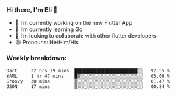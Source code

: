 ### Hi there, I'm Eli 👋
- 🔭 I’m currently working on the new Flutter App
- 🌱 I’m currently learning Go
- 🦄 I’m looking to collaborate with other flutter developers
- 😄 Pronouns: He/Him/His

### Weekly breakdown:
<!--START_SECTION:waka-->
```text
Dart     32 hrs 29 mins  ███████████████████████░░   92.55 % 
YAML     1 hr 47 mins    █▒░░░░░░░░░░░░░░░░░░░░░░░   05.09 % 
Groovy   30 mins         ▒░░░░░░░░░░░░░░░░░░░░░░░░   01.47 % 
JSON     17 mins         ▒░░░░░░░░░░░░░░░░░░░░░░░░   00.84 % 
```
<!--END_SECTION:waka-->
